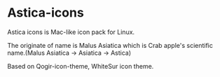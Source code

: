 # Astica-icons

Astica icons is Mac-like icon pack for Linux.

The originate of name is Malus Asiatica which is Crab apple's scientific name.(Malus Asiatica -> Asiatica -> Astica)

Based on Qogir-icon-theme, WhiteSur icon theme.
